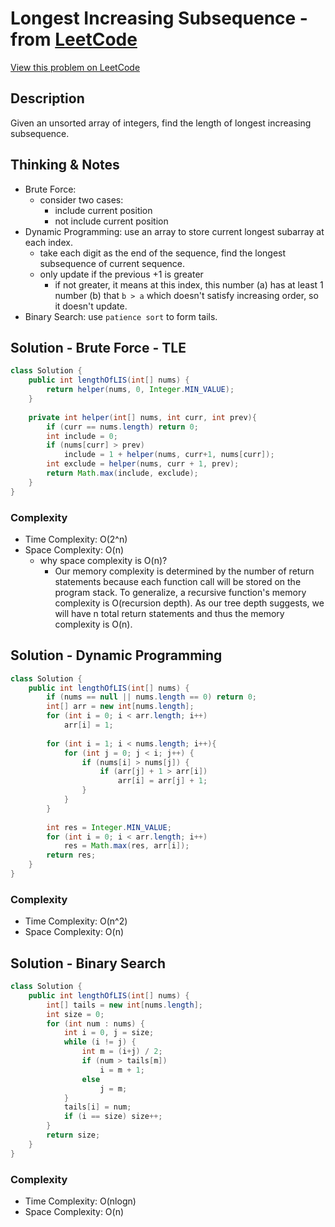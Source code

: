 # Longest Increasing Subsequence - from [LeetCode](https://leetcode.com)
[View this problem on LeetCode](https://leetcode.com/problems/longest-increasing-subsequence/)

## Description
Given an unsorted array of integers, find the length of longest increasing subsequence.

## Thinking & Notes
* Brute Force: 
    - consider two cases:
        - include current position
        - not include current position
* Dynamic Programming: use an array to store current longest subarray at each index.
    - take each digit as the end of the sequence, find the longest subsequence of current sequence.
    - only update if the previous +1 is greater
        - if not greater, it means at this index, this number (a) has at least 1 number (b) that `b > a` which doesn't satisfy increasing order, so it doesn't update. 
* Binary Search: use `patience sort` to form tails.

## Solution - Brute Force - TLE
```java
class Solution {
    public int lengthOfLIS(int[] nums) {
        return helper(nums, 0, Integer.MIN_VALUE);
    }
    
    private int helper(int[] nums, int curr, int prev){
        if (curr == nums.length) return 0;
        int include = 0;
        if (nums[curr] > prev)
            include = 1 + helper(nums, curr+1, nums[curr]);
        int exclude = helper(nums, curr + 1, prev);
        return Math.max(include, exclude);
    }
}
```
### Complexity
* Time Complexity: O(2^n)
* Space Complexity: O(n) 
    * why space complexity is O(n)?
        - Our memory complexity is determined by the number of return statements because each function call will be stored on the program stack. To generalize, a recursive function's memory complexity is O(recursion depth). As our tree depth suggests, we will have n total return statements and thus the memory complexity is O(n).

## Solution - Dynamic Programming
```java
class Solution {
    public int lengthOfLIS(int[] nums) {
        if (nums == null || nums.length == 0) return 0;
        int[] arr = new int[nums.length];
        for (int i = 0; i < arr.length; i++)
            arr[i] = 1;
        
        for (int i = 1; i < nums.length; i++){
            for (int j = 0; j < i; j++) {
                if (nums[i] > nums[j]) {
                    if (arr[j] + 1 > arr[i])
                        arr[i] = arr[j] + 1;
                }
            }
        }
        
        int res = Integer.MIN_VALUE;
        for (int i = 0; i < arr.length; i++)
            res = Math.max(res, arr[i]);
        return res;
    }
}
```
### Complexity
* Time Complexity: O(n^2)
* Space Complexity: O(n)

## Solution - Binary Search
```java
class Solution {
    public int lengthOfLIS(int[] nums) {
        int[] tails = new int[nums.length];
        int size = 0;
        for (int num : nums) {
            int i = 0, j = size;
            while (i != j) {
                int m = (i+j) / 2;
                if (num > tails[m])
                    i = m + 1;
                else 
                    j = m;
            }
            tails[i] = num;
            if (i == size) size++;
        }
        return size;
    }
}
```
### Complexity
* Time Complexity: O(nlogn)
* Space Complexity: O(n)
